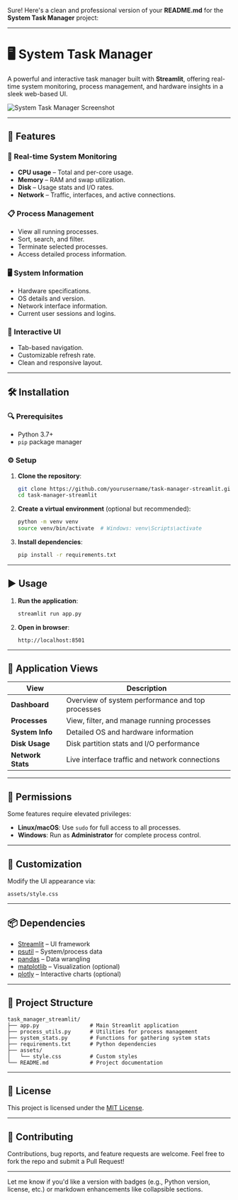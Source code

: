 Sure! Here's a clean and professional version of your **README.md** for the **System Task Manager** project:

---

# 🖥️ System Task Manager

A powerful and interactive task manager built with **Streamlit**, offering real-time system monitoring, process management, and hardware insights in a sleek web-based UI.

![System Task Manager Screenshot](https://via.placeholder.com/800x450?text=System+Task+Manager+Screenshot)

---

## 🚀 Features

### 🔧 Real-time System Monitoring

* **CPU usage** – Total and per-core usage.
* **Memory** – RAM and swap utilization.
* **Disk** – Usage stats and I/O rates.
* **Network** – Traffic, interfaces, and active connections.

### 📋 Process Management

* View all running processes.
* Sort, search, and filter.
* Terminate selected processes.
* Access detailed process information.

### 🖥️ System Information

* Hardware specifications.
* OS details and version.
* Network interface information.
* Current user sessions and logins.

### 🧩 Interactive UI

* Tab-based navigation.
* Customizable refresh rate.
* Clean and responsive layout.

---

## 🛠️ Installation

### 🔍 Prerequisites

* Python 3.7+
* `pip` package manager

### ⚙️ Setup

1. **Clone the repository**:

   ```bash
   git clone https://github.com/yourusername/task-manager-streamlit.git
   cd task-manager-streamlit
   ```

2. **Create a virtual environment** (optional but recommended):

   ```bash
   python -m venv venv
   source venv/bin/activate  # Windows: venv\Scripts\activate
   ```

3. **Install dependencies**:

   ```bash
   pip install -r requirements.txt
   ```

---

## ▶️ Usage

1. **Run the application**:

   ```bash
   streamlit run app.py
   ```

2. **Open in browser**:

   ```
   http://localhost:8501
   ```

---

## 🧭 Application Views

| View              | Description                                      |
| ----------------- | ------------------------------------------------ |
| **Dashboard**     | Overview of system performance and top processes |
| **Processes**     | View, filter, and manage running processes       |
| **System Info**   | Detailed OS and hardware information             |
| **Disk Usage**    | Disk partition stats and I/O performance         |
| **Network Stats** | Live interface traffic and network connections   |

---

## 🔐 Permissions

Some features require elevated privileges:

* **Linux/macOS**: Use `sudo` for full access to all processes.
* **Windows**: Run as **Administrator** for complete process control.

---

## 🎨 Customization

Modify the UI appearance via:

```
assets/style.css
```

---

## 📦 Dependencies

* [Streamlit](https://streamlit.io/) – UI framework
* [psutil](https://github.com/giampaolo/psutil) – System/process data
* [pandas](https://pandas.pydata.org/) – Data wrangling
* [matplotlib](https://matplotlib.org/) – Visualization (optional)
* [plotly](https://plotly.com/python/) – Interactive charts (optional)

---

## 📁 Project Structure

```
task_manager_streamlit/
├── app.py                # Main Streamlit application
├── process_utils.py      # Utilities for process management
├── system_stats.py       # Functions for gathering system stats
├── requirements.txt      # Python dependencies
├── assets/
│   └── style.css         # Custom styles
└── README.md             # Project documentation
```

---

## 📄 License

This project is licensed under the [MIT License](LICENSE).

---

## 🤝 Contributing

Contributions, bug reports, and feature requests are welcome.
Feel free to fork the repo and submit a Pull Request!

---

Let me know if you'd like a version with badges (e.g., Python version, license, etc.) or markdown enhancements like collapsible sections.
